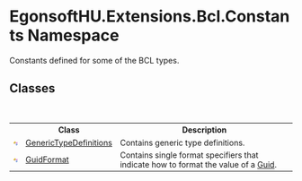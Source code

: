 # EgonsoftHU.Extensions.Bcl.Constants Namespace
 

Constants defined for some of the BCL types.


## Classes
&nbsp;<table><tr><th></th><th>Class</th><th>Description</th></tr><tr><td>![Public class](media/pubclass.gif "Public class")</td><td><a href="T_EgonsoftHU_Extensions_Bcl_Constants_GenericTypeDefinitions.md">GenericTypeDefinitions</a></td><td>
Contains generic type definitions.</td></tr><tr><td>![Public class](media/pubclass.gif "Public class")</td><td><a href="T_EgonsoftHU_Extensions_Bcl_Constants_GuidFormat.md">GuidFormat</a></td><td>
Contains single format specifiers that indicate how to format the value of a <a href="https://docs.microsoft.com/dotnet/api/system.guid" target="_blank" rel="noopener noreferrer">Guid</a>.</td></tr></table>&nbsp;
